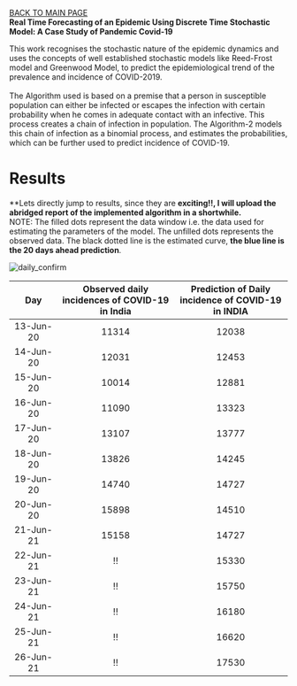 [BACK TO MAIN PAGE](README.md)<br />
**Real Time Forecasting of an Epidemic Using Discrete Time Stochastic Model: A Case Study of Pandemic Covid-19**

This work recognises the stochastic nature of the epidemic dynamics and uses the concepts of well established stochastic models like Reed-Frost model and Greenwood Model, to predict the epidemiological trend of the prevalence and incidence of COVID-2019. <br /><br />
The Algorithm used is based on a premise that a person in susceptible population can either be infected or escapes the infection with certain probability when he comes in adequate contact with an infective. This process creates a chain of infection in population. The
Algorithm-2 models this chain of infection as a binomial process, and estimates the probabilities, which can be further used to predict incidence of COVID-19.

# Results
**Lets directly jump to results, since they are **exciting!!, I will upload the abridged report of the implemented algorithm in a shortwhile.**<br />
NOTE: The filled dots represent the data window i.e. the data used for estimating the parameters of the model. The unfilled dots represents the observed data. The black dotted line is the estimated curve, **the blue line is the 20 days ahead prediction**.

![daily_confirm](https://user-images.githubusercontent.com/65863581/84596351-cbffbf00-ae7a-11ea-84ab-7de7e7b51931.jpg)

|    Day    | Observed daily  <br />incidences of  COVID-19 in India | Prediction of  Daily <br />incidence  of COVID-19 in INDIA |
|:---------:|:------------------------------------------------:|:----------------------------------------------------:|
| 13-Jun-20 |                       11314                      |                         12038                        |
| 14-Jun-20 |                       12031                      |                         12453                        |
| 15-Jun-20 |                       10014                      |                         12881                        |
| 16-Jun-20 |                       11090                      |                         13323                        |
| 17-Jun-20 |                       13107                      |                         13777                        |
| 18-Jun-20 |                       13826                      |                         14245                        |
| 19-Jun-20 |                       14740                      |                         14727                        |
| 20-Jun-20 |                       15898                      |                         14510                        |
| 21-Jun-21 |                       15158                      |                         14727                        |
| 22-Jun-21 |                       !!                         |                         15330                        |
| 23-Jun-21 |                       !!                         |                         15750                        |
| 24-Jun-21 |                       !!                         |                         16180                        |
| 25-Jun-21 |                       !!                         |                         16620                        |
| 26-Jun-21 |                       !!                         |                         17530                        |




